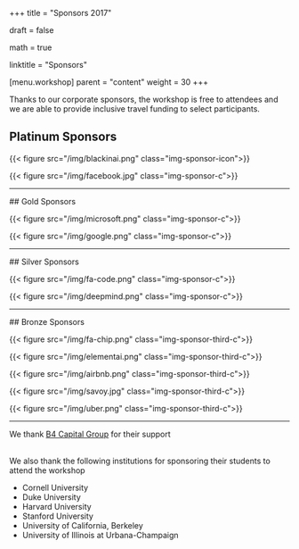 ﻿+++
title = "Sponsors 2017"

draft = false

math = true

linktitle = "Sponsors"

[menu.workshop]
  parent = "content"
  weight = 30
+++

Thanks to our corporate sponsors, the workshop is free to attendees and we are able to provide inclusive travel funding to select participants.

## Platinum Sponsors

{{< figure src="/img/blackinai.png" class="img-sponsor-icon">}}

{{< figure src="/img/facebook.jpg" class="img-sponsor-c">}}

<hr>
## Gold Sponsors

{{< figure src="/img/microsoft.png" class="img-sponsor-c">}}

{{< figure src="/img/google.png" class="img-sponsor-c">}}

<hr>
## Silver Sponsors

{{< figure src="/img/fa-code.png" class="img-sponsor-c">}}

{{< figure src="/img/deepmind.png" class="img-sponsor-c">}}

<hr>
## Bronze Sponsors

{{< figure src="/img/fa-chip.png" class="img-sponsor-third-c">}}

{{< figure src="/img/elementai.png" class="img-sponsor-third-c">}}

{{< figure src="/img/airbnb.png" class="img-sponsor-third-c">}}

{{< figure src="/img/savoy.jpg" class="img-sponsor-third-c">}}

{{< figure src="/img/uber.png" class="img-sponsor-third-c">}}

<hr>

We thank [B4 Capital Group](https://b4capitalgroup.com/) for their support
<br><br>

We also thank the following institutions  for sponsoring their students to attend the  workshop

 - Cornell University
 - Duke University
 - Harvard University
 - Stanford University
 - University of California, Berkeley
 - University of Illinois at Urbana-Champaign
